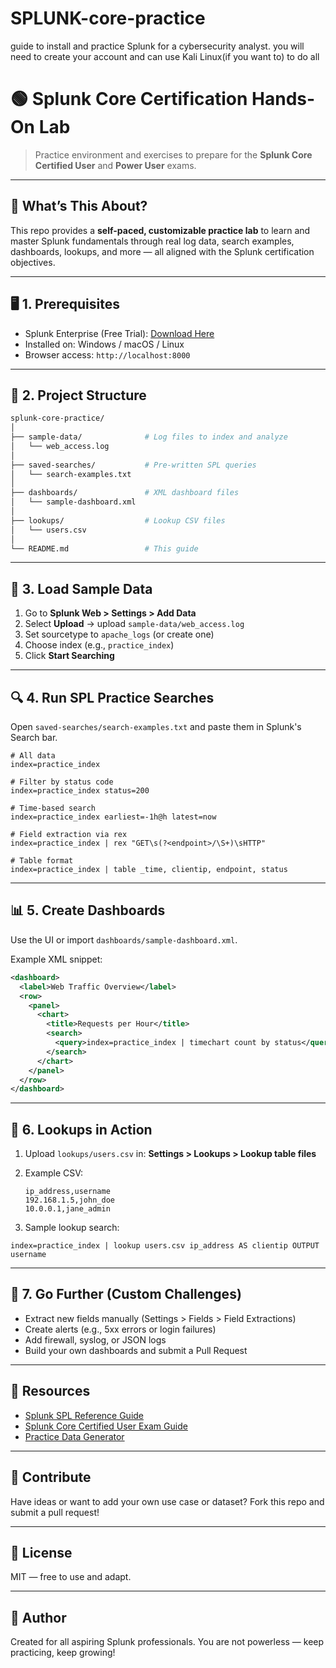 # SPLUNK-core-practice
guide to install and practice Splunk for a cybersecurity analyst. you will need to create your account  and can use Kali Linux(if you want to) to do all




# 🟢 Splunk Core Certification Hands-On Lab

> Practice environment and exercises to prepare for the **Splunk Core Certified User** and **Power User** exams.

---

## 📌 What’s This About?

This repo provides a **self-paced, customizable practice lab** to learn and master Splunk fundamentals through real log data, search examples, dashboards, lookups, and more — all aligned with the Splunk certification objectives.

---

## 🖥️ 1. Prerequisites

- Splunk Enterprise (Free Trial): [Download Here](https://www.splunk.com/en_us/download/splunk-enterprise.html)
- Installed on: Windows / macOS / Linux
- Browser access: `http://localhost:8000`

---

## 📁 2. Project Structure

```bash
splunk-core-practice/
│
├── sample-data/              # Log files to index and analyze
│   └── web_access.log
│
├── saved-searches/           # Pre-written SPL queries
│   └── search-examples.txt
│
├── dashboards/               # XML dashboard files
│   └── sample-dashboard.xml
│
├── lookups/                  # Lookup CSV files
│   └── users.csv
│
└── README.md                 # This guide
````

---

## 📂 3. Load Sample Data

1. Go to **Splunk Web > Settings > Add Data**
2. Select **Upload** → upload `sample-data/web_access.log`
3. Set sourcetype to `apache_logs` (or create one)
4. Choose index (e.g., `practice_index`)
5. Click **Start Searching**

---

## 🔍 4. Run SPL Practice Searches

Open `saved-searches/search-examples.txt` and paste them in Splunk's Search bar.

```spl
# All data
index=practice_index

# Filter by status code
index=practice_index status=200

# Time-based search
index=practice_index earliest=-1h@h latest=now

# Field extraction via rex
index=practice_index | rex "GET\s(?<endpoint>/\S+)\sHTTP"

# Table format
index=practice_index | table _time, clientip, endpoint, status
```

---

## 📊 5. Create Dashboards

Use the UI or import `dashboards/sample-dashboard.xml`.

Example XML snippet:

```xml
<dashboard>
  <label>Web Traffic Overview</label>
  <row>
    <panel>
      <chart>
        <title>Requests per Hour</title>
        <search>
          <query>index=practice_index | timechart count by status</query>
        </search>
      </chart>
    </panel>
  </row>
</dashboard>
```

---

## 🔁 6. Lookups in Action

1. Upload `lookups/users.csv` in:
   **Settings > Lookups > Lookup table files**
2. Example CSV:

   ```csv
   ip_address,username
   192.168.1.5,john_doe
   10.0.0.1,jane_admin
   ```
3. Sample lookup search:

```spl
index=practice_index | lookup users.csv ip_address AS clientip OUTPUT username
```

---

## 🧪 7. Go Further (Custom Challenges)

* Extract new fields manually (Settings > Fields > Field Extractions)
* Create alerts (e.g., 5xx errors or login failures)
* Add firewall, syslog, or JSON logs
* Build your own dashboards and submit a Pull Request

---

## 📘 Resources

* [Splunk SPL Reference Guide](https://docs.splunk.com/Documentation/Splunk/latest/SearchReference/Whatsinthismanual)
* [Splunk Core Certified User Exam Guide](https://www.splunk.com/en_us/training/certification/splunk-core-certified-user.html)
* [Practice Data Generator](https://github.com/splunk/eventgen)

---

## 🤝 Contribute

Have ideas or want to add your own use case or dataset? Fork this repo and submit a pull request!

---

## 🔐 License

MIT — free to use and adapt.

---

## 🙌 Author

Created for all aspiring Splunk professionals. You are not powerless — keep practicing, keep growing!

